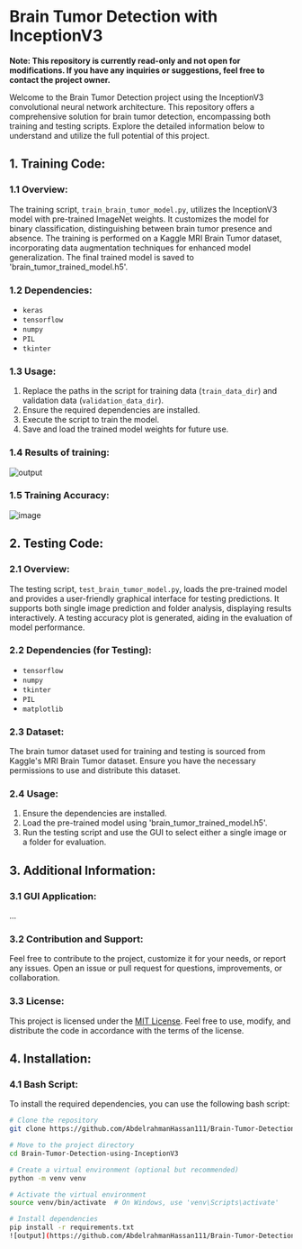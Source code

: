 # Brain Tumor Detection with InceptionV3

**Note: This repository is currently read-only and not open for modifications. If you have any inquiries or suggestions, feel free to contact the project owner.**

Welcome to the Brain Tumor Detection project using the InceptionV3 convolutional neural network architecture. This repository offers a comprehensive solution for brain tumor detection, encompassing both training and testing scripts. Explore the detailed information below to understand and utilize the full potential of this project.

## 1. Training Code:

### 1.1 Overview:

The training script, `train_brain_tumor_model.py`, utilizes the InceptionV3 model with pre-trained ImageNet weights. It customizes the model for binary classification, distinguishing between brain tumor presence and absence. The training is performed on a Kaggle MRI Brain Tumor dataset, incorporating data augmentation techniques for enhanced model generalization. The final trained model is saved to 'brain_tumor_trained_model.h5'.

### 1.2 Dependencies:

- `keras`
- `tensorflow`
- `numpy`
- `PIL`
- `tkinter`
  
### 1.3 Usage:

1. Replace the paths in the script for training data (`train_data_dir`) and validation data (`validation_data_dir`).
2. Ensure the required dependencies are installed.
3. Execute the script to train the model.
4. Save and load the trained model weights for future use.
   
### 1.4 Results of training:

![output](https://github.com/AbdelrahmanHassan111/Brain-Tumor-Detection-using-InceptionV3/assets/156480367/3ecd9166-591d-4b8a-8828-2790a6675a05)

### 1.5 Training Accuracy:

![image](https://github.com/AbdelrahmanHassan111/Brain-Tumor-Detection-using-InceptionV3/assets/156480367/593ce619-2063-481f-8daa-e1def664f9ff)


## 2. Testing Code:

### 2.1 Overview:

The testing script, `test_brain_tumor_model.py`, loads the pre-trained model and provides a user-friendly graphical interface for testing predictions. It supports both single image prediction and folder analysis, displaying results interactively. A testing accuracy plot is generated, aiding in the evaluation of model performance.

### 2.2 Dependencies (for Testing):

- `tensorflow`
- `numpy`
- `tkinter`
- `PIL`
- `matplotlib`

### 2.3 Dataset:

The brain tumor dataset used for training and testing is sourced from Kaggle's MRI Brain Tumor dataset. Ensure you have the necessary permissions to use and distribute this dataset.

### 2.4 Usage:

1. Ensure the dependencies are installed.
2. Load the pre-trained model using 'brain_tumor_trained_model.h5'.
3. Run the testing script and use the GUI to select either a single image or a folder for evaluation.

## 3. Additional Information:

### 3.1 GUI Application:

...

### 3.2 Contribution and Support:

Feel free to contribute to the project, customize it for your needs, or report any issues. Open an issue or pull request for questions, improvements, or collaboration.

### 3.3 License:

This project is licensed under the [MIT License](LICENSE). Feel free to use, modify, and distribute the code in accordance with the terms of the license.

## 4. Installation:

### 4.1 Bash Script:

To install the required dependencies, you can use the following bash script:

```bash
# Clone the repository
git clone https://github.com/AbdelrahmanHassan111/Brain-Tumor-Detection-using-InceptionV3.git

# Move to the project directory
cd Brain-Tumor-Detection-using-InceptionV3

# Create a virtual environment (optional but recommended)
python -m venv venv

# Activate the virtual environment
source venv/bin/activate  # On Windows, use 'venv\Scripts\activate'

# Install dependencies
pip install -r requirements.txt
![output](https://github.com/AbdelrahmanHassan111/Brain-Tumor-Detection-using-InceptionV3/assets/156480367/4c62b497-ac4a-404c-8689-bddd0dce1ed4)
